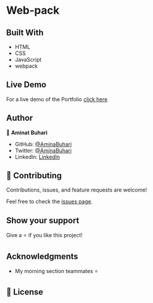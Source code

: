# Web-pack

## Built With

- HTML
- CSS
- JavaScript
- webpack

## Live Demo

For a live demo of the Portfolio [click here]()

## Author

👤 **Aminat Buhari**

- GitHub: [@AminaBuhari](https://github.com/AminaBuhari)
- Twitter: [@AminaBuhari](https://twitter.com/AminaBuhari)
- LinkedIn: [LinkedIn](https://linkedin.com/in/Amina)

## 🤝 Contributing

Contributions, issues, and feature requests are welcome!

Feel free to check the [issues page]().

## Show your support

Give a ⭐️ if you like this project!

## Acknowledgments

- My morning section teammates ⭐️

## 📝 License
